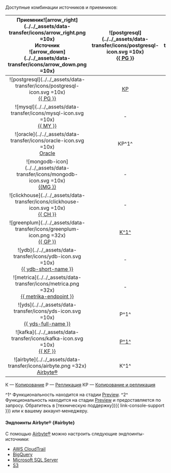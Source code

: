 Доступные комбинации источников и приемников:



| Приемник![arrow_right](../../_assets/data-transfer/icons/arrow_right.png =10x)<br>Источник<br>![arrow_down](../../_assets/data-transfer/icons/arrow_down.png =10x) | ![postgresql](../../_assets/data-transfer/icons/postgresql-icon.svg =10x)<br>[{{ PG }}](../../data-transfer/operations/endpoint/target/postgresql.md) | ![mysql](../../_assets/data-transfer/icons/mysql-icon.svg =10x)<br>[{{ MY }}](../../data-transfer/operations/endpoint/target/mysql.md) | ![mongodb](../../_assets/data-transfer/icons/mongodb-icon.svg =10x)<br>[{{ MG }}](../../data-transfer/operations/endpoint/target/mongodb.md) | ![clickhouse](../../_assets/data-transfer/icons/clickhouse-icon.svg =10x)<br>[{{ CH }}](../../data-transfer/operations/endpoint/target/clickhouse.md) | ![greenplum](../../_assets/data-transfer/icons/greenplum-icon.png =32x)<br>[{{ GP }}](../../data-transfer/operations/endpoint/target/greenplum.md) | ![ydb](../../_assets/data-transfer/icons/ydb-icon.svg =10x)<br>[{{ ydb-short-name }}](../../data-transfer/operations/endpoint/target/yandex-database.md) | ![object storage](../../_assets/data-transfer/icons/object-storage-icon.svg =10x)<br>[Object Storage](../../data-transfer/operations/endpoint/target/object-storage.md) | ![apache kafka](../../_assets/data-transfer/icons/kafka-icon.svg =10x)<br>[Apache Kafka](../../data-transfer/operations/endpoint/target/kafka.md) | ![yds](../../_assets/data-transfer/icons/yds-icon.svg =10x)<br>[YDS](../../data-transfer/operations/endpoint/target/data-streams.md) | ![elasticsearch](../../_assets/data-transfer/icons/elasticsearch-icon.png =32x)<br>[{{ ES }}](../../data-transfer/operations/endpoint/target/elasticsearch.md) | ![opensearch](../../_assets/data-transfer/icons/opensearch-icon.png =32x)<br>[{{ OS }}](../../data-transfer/operations/endpoint/target/opensearch.md) | ![arrow_left](../../_assets/data-transfer/icons/arrow_left.png =10x)Приемник<br>Источник<br>![arrow_down](../../_assets/data-transfer/icons/arrow_down.png =10x) |
|:------------------------------------------------------------------------------------------------------------------------------------------------------------------:|:-----------------------------------------------------------------------------------------------------------------------------------------------------:|:--------------------------------------------------------------------------------------------------------------------------------------:|:--------------------------------------------------------------------------------------------------------------------------------------------:|:-----------------------------------------------------------------------------------------------------------------------------------------------------:|:--------------------------------------------------------------------------------------------------------------------------------------------------:|:--------------------------------------------------------------------------------------------------------------------------------------------------------:|:-----------------------------------------------------------------------------------------------------------------------------------------------------------------------:|:-------------------------------------------------------------------------------------------------------------------------------------------------:|:------------------------------------------------------------------------------------------------------------------------------------:|:--------------------------------------------------------------------------------------------------------------------------------------------------------------:|:-----------------------------------------------------------------------------------------------------------------------------------------------------:|:----------------------------------------------------------------------------------------------------------------------------------------------------------------:|
|       ![postgresql](../../_assets/data-transfer/icons/postgresql-icon.svg =10x)<br>[{{ PG }}](../../data-transfer/operations/endpoint/source/postgresql.md)        |                                                [КР](../../data-transfer/tutorials/managed-postgresql)                                                 |                                                                   -                                                                    |                                                                      -                                                                       |                                                [КР](../../data-transfer/tutorials/rdbms-to-clickhouse)                                                |                                             [К^1^](../../data-transfer/tutorials/managed-greenplum.md)                                             |                                                   [КР^1^](../../data-transfer/tutorials/mpg-to-ydb.md)                                                   |                                                       [К^1^](../../data-transfer/tutorials/mpg-to-objstorage.md)                                                        |                                                  [КР](../../data-transfer/tutorials/cdc-mpg.md)                                                   |                                        [ КР^1^](../../data-transfer/tutorials/mpg-to-yds.md)                                         |                                                                              К^2^                                                                              |                                                                         К^2^                                                                          |      ![postgresql](../../_assets/data-transfer/icons/postgresql-icon.svg =10x)<br>[{{ PG }}](../../data-transfer/operations/endpoint/source/postgresql.md)       |
|               ![mysql](../../_assets/data-transfer/icons/mysql-icon.svg =10x)<br>[{{ MY }}](../../data-transfer/operations/endpoint/source/mysql.md)               |                                                                           -                                                                           |                                           [К](../../data-transfer/tutorials/managed-mysql)Р                                            |                                                                      -                                                                       |                                                [КР](../../data-transfer/tutorials/mysql-to-clickhouse)                                                |                                                                         -                                                                          |                                              [КР^1^](../../data-transfer/tutorials/managed-mysql-to-ydb.md)                                              |                                                       [К^1^](../../data-transfer/tutorials/mmy-objs-migration.md)                                                       |                                                  [КР](../../data-transfer/tutorials/cdc-mmy.md)                                                   |                                         [КР^1^](../../data-transfer/tutorials/mmy-to-yds.md)                                         |                                                                               -                                                                                |                                                                           -                                                                           |              ![mysql](../../_assets/data-transfer/icons/mysql-icon.svg =10x)<br>[{{ MY }}](../../data-transfer/operations/endpoint/source/mysql.md)              |
|              ![oracle](../../_assets/data-transfer/icons/oracle-icon.svg =10x)<br>[Oracle](../../data-transfer/operations/endpoint/source/oracle.md)               |                                                                         КР^1^                                                                         |                                                                   -                                                                    |                                                                      -                                                                       |                                                                         КР^1^                                                                         |                                                                         -                                                                          |                                                                            -                                                                             |                                                                                    -                                                                                    |                                                                         -                                                                         |                                                                  -                                                                   |                                                                               -                                                                                |                                                                           -                                                                           |             ![oracle](../../_assets/data-transfer/icons/oracle-icon.svg =10x)<br>[Oracle](../../data-transfer/operations/endpoint/source/oracle.md)              |
|          ![mongodb-icon](../../_assets/data-transfer/icons/mongodb-icon.svg =10x)<br>[{{MG }}](../../data-transfer/operations/endpoint/source/mongodb.md)          |                                                                           -                                                                           |                                                                   -                                                                    |                                            [КР](../../data-transfer/tutorials/managed-mongodb.md)                                            |                                                                           -                                                                           |                                                                         -                                                                          |                                                                            -                                                                             |                                                                                  К^1^                                                                                   |                                                                         -                                                                         |                                                                  -                                                                   |                                                                               -                                                                                |                                                                           -                                                                           |        ![mongodb-icon](../../_assets/data-transfer/icons/mongodb-icon.svg =10x)<br>[{{ MG }}](../../data-transfer/operations/endpoint/source/mongodb.md)         |
|       ![clickhouse](../../_assets/data-transfer/icons/clickhouse-icon.svg =10x)<br>[{{ CH }}](../../data-transfer/operations/endpoint/source/clickhouse.md)        |                                                                           -                                                                           |                                                                   -                                                                    |                                                                      -                                                                       |                                                 [К](../../data-transfer/tutorials/managed-clickhouse)                                                 |                                                                         -                                                                          |                                                                            -                                                                             |                                                                                    -                                                                                    |                                                                         -                                                                         |                                                                  -                                                                   |                                                                               -                                                                                |                                                                           -                                                                           |      ![clickhouse](../../_assets/data-transfer/icons/clickhouse-icon.svg =10x)<br>[{{ CH }}](../../data-transfer/operations/endpoint/source/clickhouse.md)       |
|         ![greenplum](../../_assets/data-transfer/icons/greenplum-icon.png =32x)<br>[{{ GP }}](../../data-transfer/operations/endpoint/source/greenplum.md)         |                                           [K^1^](../../data-transfer/tutorials/greenplum-to-postgresql.md)                                            |                                                                   -                                                                    |                                                                      -                                                                       |                                             [К](../../data-transfer/tutorials/greenplum-to-clickhouse.md)                                             |                                             [К^1^](../../data-transfer/tutorials/managed-greenplum.md)                                             |                                                                            -                                                                             |                                                                                    -                                                                                    |                                                                         -                                                                         |                                                                  -                                                                   |                                                                               -                                                                                |                                                                           -                                                                           |        ![greenplum](../../_assets/data-transfer/icons/greenplum-icon.png =10x)<br>[{{ GP }}](../../data-transfer/operations/endpoint/source/greenplum.md)        |
|            ![ydb](../../_assets/data-transfer/icons/ydb-icon.svg =10x)<br>[{{ ydb-short-name }}](../../data-transfer/operations/endpoint/source/ydb.md)            |                                                                           -                                                                           |                                                                   -                                                                    |                                                                      -                                                                       |                                                                         КР^1^                                                                         |                                                                         -                                                                          |                                                                            -                                                                             |                                                                                  К^1^                                                                                   |                                                 [Р^2^](../../data-transfer/tutorials/cdc-ydb.md)                                                  |                                         [P^2^](../../data-transfer/tutorials/ydb-to-yds.md)                                          |                                                                               -                                                                                |                                                                           -                                                                           |           ![ydb](../../_assets/data-transfer/icons/ydb-icon.svg =10x)<br>[{{ ydb-short-name }}](../../data-transfer/operations/endpoint/source/ydb.md)           |
|       ![metrica](../../_assets/data-transfer/icons/metrica.png =32x)<br>[{{ metrika-endpoint }}](../../data-transfer/operations/endpoint/source/metrika.md)        |                                                                           -                                                                           |                                                                   -                                                                    |                                                                      -                                                                       |                                            [P^1^](../../data-transfer/tutorials/metrika-to-clickhouse.md)                                             |                                                                         -                                                                          |                                                                            -                                                                             |                                                                                    -                                                                                    |                                                                         -                                                                         |                                                                  -                                                                   |                                                                               -                                                                                |                                                                           -                                                                           |      ![metrica](../../_assets/data-transfer/icons/metrica.png =10x)<br>[{{ metrika-endpoint }}](../../data-transfer/operations/endpoint/source/metrika.md)       |
|        ![yds](../../_assets/data-transfer/icons/yds-icon.svg =10x)<br>[{{ yds-full-name }}](../../data-transfer/operations/endpoint/source/data-streams.md)        |                                                                         P^1^                                                                          |                                                                  P^1^                                                                  |                                                                     Р^1^                                                                     |                                              [P^1^](../../data-transfer/tutorials/yds-to-clickhouse.md)                                               |                                                                        Р^1^                                                                        |                                                                           Р^1^                                                                           |                                                       [P^1^](../../data-transfer/tutorials/yds-to-objstorage.md)                                                        |                                                                       Р^1^                                                                        |                                                                 P^1^                                                                 |                                                                              P^2^                                                                              |                                                                         Р^2^                                                                          |       ![yds](../../_assets/data-transfer/icons/yds-icon.svg =10x)<br>[{{ yds-full-name }}](../../data-transfer/operations/endpoint/source/data-streams.md)       |
|               ![kafka](../../_assets/data-transfer/icons/kafka-icon.svg =10x)<br>[{{ KF }}](../../data-transfer/operations/endpoint/source/kafka.md)               |                                                  [P^1^](../../data-transfer/tutorials/mkf-to-mpg.md)                                                  |                                          [P^1^](../../data-transfer/tutorials/mkf-to-mmy.md)                                           |                                             [P^1^](../../data-transfer/tutorials/mkf-to-mmg.md)                                              |                                                   [P^2^](../../data-transfer/tutorials/mkf-to-mch)                                                    |                                        [P^1^ ](../../data-transfer/tutorials/managed-kafka-to-greenplum.md)                                        |                                                   [P^1^](../../data-transfer/tutorials/mkf-to-ydb.md)                                                    |                                                                                  P^1^                                                                                   |                                                [P^1^](../../data-transfer/tutorials/mkf-to-mkf.md)                                                |                                         [Р^1^](../../data-transfer/tutorials/mkf-to-yds.md)                                          |                                                      [P^2^](../../data-transfer/tutorials/mkf-to-mes.md)                                                       |                                                  [Р^2^](../../data-transfer/tutorials/mkf-to-mos.md)                                                  |              ![kafka](../../_assets/data-transfer/icons/kafka-icon.svg =10x)<br>[{{ KF }}](../../data-transfer/operations/endpoint/source/kafka.md)              |
|                                       ![airbyte](../../_assets/data-transfer/icons/airbyte.png =32x)<br>[Airbyte®](#airbyte)                                       |                                                                         К^1^                                                                          |                                                                   К1                                                                   |                                                                     К^1^                                                                     |                                                                         К^1^                                                                          |                                                                         -                                                                          |                                                                           К^1^                                                                           |                                                                                    -                                                                                    |                                                                         -                                                                         |                                                                  -                                                                   |                                                                               -                                                                                |                                                                           -                                                                           |                                      ![airbyte](../../_assets/data-transfer/icons/airbyte.png =32x)<br>[Airbyte®](#airbyte)                                      |








К — [Копирование](../../data-transfer/concepts/transfer-lifecycle.md#copy)
Р — [Репликация](../../data-transfer/concepts/transfer-lifecycle.md#replication)
КР — [Копирование и репликация](../../data-transfer/concepts/transfer-lifecycle.md#copy-and-replication)


^1^ Функциональность находится на стадии [Preview](../../overview/concepts/launch-stages.md).
^2^ Функциональность находится на стадии [Preview](../../overview/concepts/launch-stages.md) и предоставляется по запросу. Обратитесь в [техническую поддержку]({{ link-console-support }}) или к вашему аккаунт-менеджеру.


#### Эндпоинты Airbyte® {#airbyte}

С помощью [Airbyte®](https://docs.airbyte.com/category/sources) можно настроить следующие эндпоинты-источники:

* [AWS CloudTrail](../../data-transfer/operations/endpoint/source/aws-cloudtrail.md)
* [BigQuery](../../data-transfer/operations/endpoint/source/bigquery.md)
* [Microsoft SQL Server](../../data-transfer/operations/endpoint/source/mssql.md)
* [S3](../../data-transfer/operations/endpoint/source/s3.md)

